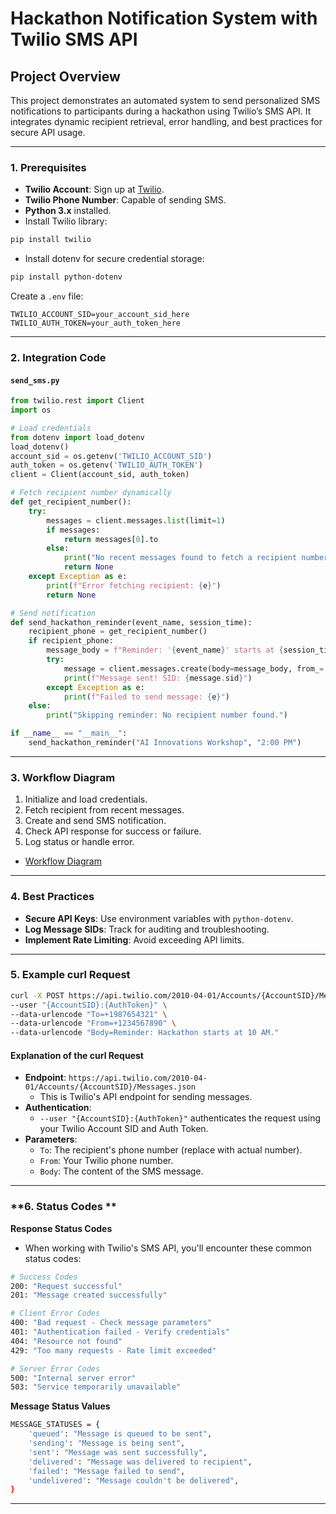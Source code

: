 # Hackathon Notification System with Twilio SMS API

## **Project Overview**
This project demonstrates an automated system to send personalized SMS notifications to participants during a hackathon using Twilio’s SMS API. It integrates dynamic recipient retrieval, error handling, and best practices for secure API usage.

---

### **1. Prerequisites**
- **Twilio Account**: Sign up at [Twilio](https://www.twilio.com/try-twilio).
- **Twilio Phone Number**: Capable of sending SMS.
- **Python 3.x** installed.
- Install Twilio library:

```bash
pip install twilio
```

- Install dotenv for secure credential storage:

```bash
pip install python-dotenv
```

Create a `.env` file:
```plaintext
TWILIO_ACCOUNT_SID=your_account_sid_here
TWILIO_AUTH_TOKEN=your_auth_token_here
```

---

### **2. Integration Code**
#### **`send_sms.py`**
```python
from twilio.rest import Client
import os

# Load credentials
from dotenv import load_dotenv
load_dotenv()
account_sid = os.getenv('TWILIO_ACCOUNT_SID')
auth_token = os.getenv('TWILIO_AUTH_TOKEN')
client = Client(account_sid, auth_token)

# Fetch recipient number dynamically
def get_recipient_number():
    try:
        messages = client.messages.list(limit=1)
        if messages:
            return messages[0].to
        else:
            print("No recent messages found to fetch a recipient number.")
            return None
    except Exception as e:
        print(f"Error fetching recipient: {e}")
        return None

# Send notification
def send_hackathon_reminder(event_name, session_time):
    recipient_phone = get_recipient_number()
    if recipient_phone:
        message_body = f"Reminder: '{event_name}' starts at {session_time}. Don't miss it!"
        try:
            message = client.messages.create(body=message_body, from_='+1234567890', to=recipient_phone)
            print(f"Message sent! SID: {message.sid}")
        except Exception as e:
            print(f"Failed to send message: {e}")
    else:
        print("Skipping reminder: No recipient number found.")

if __name__ == "__main__":
    send_hackathon_reminder("AI Innovations Workshop", "2:00 PM")
```

---

### **3. Workflow Diagram**

1. Initialize and load credentials.
2. Fetch recipient from recent messages.
3. Create and send SMS notification.
4. Check API response for success or failure.
5. Log status or handle error.


- [Workflow Diagram](/assets/Workflow.jpg)

---

### **4. Best Practices**
- **Secure API Keys**: Use environment variables with `python-dotenv`.
- **Log Message SIDs**: Track for auditing and troubleshooting.
- **Implement Rate Limiting**: Avoid exceeding API limits.

---

### **5. Example curl Request**
```bash
curl -X POST https://api.twilio.com/2010-04-01/Accounts/{AccountSID}/Messages.json \
--user "{AccountSID}:{AuthToken}" \
--data-urlencode "To=+1987654321" \
--data-urlencode "From=+1234567890" \
--data-urlencode "Body=Reminder: Hackathon starts at 10 AM."
```
#### **Explanation of the curl Request**
- **Endpoint**: `https://api.twilio.com/2010-04-01/Accounts/{AccountSID}/Messages.json` 
  - This is Twilio's API endpoint for sending messages.
- **Authentication**: 
  - `--user "{AccountSID}:{AuthToken}"` authenticates the request using your Twilio Account SID and Auth Token.
- **Parameters**:
  - `To`: The recipient's phone number (replace with actual number).
  - `From`: Your Twilio phone number.
  - `Body`: The content of the SMS message.

---
### **6. Status Codes **
 **Response Status Codes**
 - When working with Twilio's SMS API, you'll encounter these common status codes:
```bash
# Success Codes
200: "Request successful"
201: "Message created successfully"

# Client Error Codes
400: "Bad request - Check message parameters"
401: "Authentication failed - Verify credentials"
404: "Resource not found"
429: "Too many requests - Rate limit exceeded"

# Server Error Codes
500: "Internal server error"
503: "Service temporarily unavailable"
```
**Message Status Values**
```bash
MESSAGE_STATUSES = {
    'queued': "Message is queued to be sent",
    'sending': "Message is being sent",
    'sent': "Message was sent successfully",
    'delivered': "Message was delivered to recipient",
    'failed': "Message failed to send",
    'undelivered': "Message couldn't be delivered",
}
```
---

